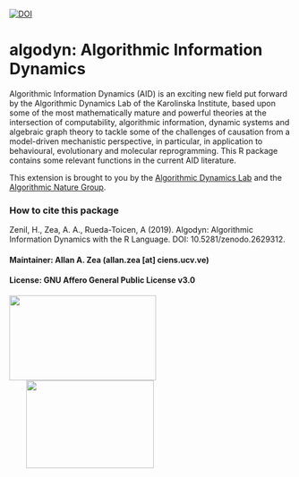 [![DOI](https://zenodo.org/badge/156296743.svg)](https://zenodo.org/badge/latestdoi/156296743)

# algodyn: Algorithmic Information Dynamics

Algorithmic Information Dynamics (AID) is an exciting new field put forward by the Algorithmic Dynamics Lab of the Karolinska Institute, based upon some of the most mathematically mature and powerful theories at the intersection of computability, algorithmic information, dynamic systems and algebraic graph theory to tackle some of the challenges of causation from a model-driven mechanistic perspective, in particular, in application to behavioural, evolutionary and molecular reprogramming. This R package contains some relevant functions in the current AID literature.

This extension is brought to you by the [Algorithmic Dynamics Lab](https://www.algorithmicdynamics.net/) and the [Algorithmic Nature Group](https://algorithmicnature.org/). 

### How to cite this package

Zenil, H., Zea, A. A., Rueda-Toicen, A (2019). Algodyn: Algorithmic Information Dynamics with the R Language. DOI: 10.5281/zenodo.2629312.

#### Maintainer: Allan A. Zea (allan.zea [at] ciens.ucv.ve)

#### License: GNU Affero General Public License v3.0




<a href="https://www.algorithmicdynamics.net/"><img src="http://complexitycalculator.com/images/algodynlogo.png" width="262" height="152" /></a><a href="https://algorithmicnature.org/"><img src="http://complexitycalculator.com/images/AGroupSmall.png" width="228" height="157" hspace="30" /></a>
